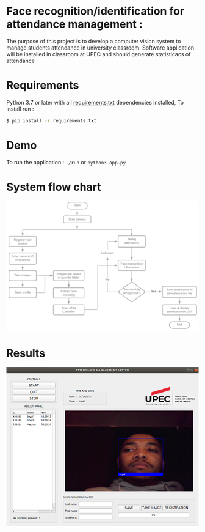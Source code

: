 
# Face recognition/identification for attendance management :

The purpose of this project is to develop a computer vision system to manage students attendance in university classroom.
Software application will be installed in classroom at UPEC and should generate statisticacs of attendance

# Requirements

Python 3.7 or later with all [requirements.txt](https://github.com/yosagaf/attendance-system-upec/blob/main/requirements.txt) dependencies installed, 
To install run :
```bash
$ pip install -r requirements.txt
```

# Demo
To run the application : `./run` or `python3 app.py`

# System flow chart
![Alt text](images/system_flow_chart.png?raw=true "Results")

# Results
![Alt text](images/results.png?raw=true "Results")